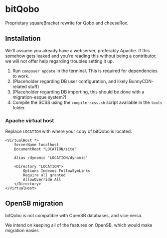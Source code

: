 # bitQobo
Proprietary squareBracket rewrite for Qobo and cheeseRox.

## Installation
We'll assume you already have a webserver, preferably Apache. If this somehow gets leaked and you're reading this without being a contributor, we will not offer help regarding troubles setting it up.

1. Run ``composer update`` in the terminal. This is required for dependencies to work.
2. (Placeholder regarding DB user configuration, and likely BunnyCDN-related stuff)
3. (Placeholder regarding DB importing, this should be done with a migration-esque system?)
4. Compile the SCSS using the ``compile-scss.sh`` script available in the ``tools`` folder.

### Apache virtual host
Replace ``LOCATION`` with where your copy of bitQobo is located.

```
<VirtualHost *> 
    ServerName localhost
    DocumentRoot "LOCATION/site"

    Alias /dynamic "LOCATION/dynamic"

    <Directory "LOCATION">
        Options Indexes FollowSymLinks
        Require all granted
        AllowOverride All
    </Directory>
</VirtualHost>
```

## OpenSB migration
bitQobo is not compatible with OpenSB databases, and vice versa.

We intend on keeping all of the features on OpenSB, which would make migration easier.
